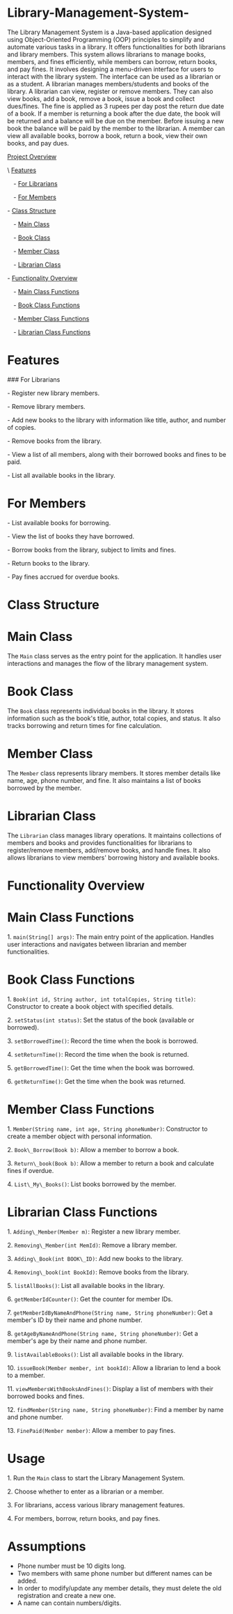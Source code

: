 # Library-Management-System-
The Library Management System is a Java-based application designed using Object-Oriented Programming (OOP) principles to simplify and automate various tasks in a library. It offers functionalities for both librarians and library members. This system allows librarians to manage books, members, and fines efficiently, while members can borrow, return books, and pay fines. It involves designing a menu-driven interface for users to interact with the library system. The interface can be used as a librarian or as a student. A librarian manages members/students and books of the library. A librarian can view, register or remove members. They can also view books, add a book, remove a book, issue a book and collect dues/fines. The fine is applied as 3 rupees per day post the return due date of a book.
If a member is returning a book after the due date, the book will be returned and a balance will be due on the member. Before issuing a new book the balance will be paid by the member to the librarian. A member can view all available books, borrow a book, return a book, view their own books, and pay dues.

[Project Overview](#project-overview)

\ [Features](#features)

`  `- [For Librarians](#for-librarians)

`  `- [For Members](#for-members)

\- [Class Structure](#class-structure)

`  `- [Main Class](#main-class)

`  `- [Book Class](#book-class)

`  `- [Member Class](#member-class)

`  `- [Librarian Class](#librarian-class)

\- [Functionality Overview](#functionality-overview)

`  `- [Main Class Functions](#main-class-functions)

`  `- [Book Class Functions](#book-class-functions)

`  `- [Member Class Functions](#member-class-functions)

`  `- [Librarian Class Functions](#librarian-class-functions)

# Features

\### For Librarians

\- Register new library members.

\- Remove library members.

\- Add new books to the library with information like title, author, and number of copies.

\- Remove books from the library.

\- View a list of all members, along with their borrowed books and fines to be paid.

\- List all available books in the library.

# For Members

\- List available books for borrowing.

\- View the list of books they have borrowed.

\- Borrow books from the library, subject to limits and fines.

\- Return books to the library.

\- Pay fines accrued for overdue books.

# Class Structure

# Main Class

The `Main` class serves as the entry point for the application. It handles user interactions and manages the flow of the library management system.

# Book Class

The `Book` class represents individual books in the library. It stores information such as the book's title, author, total copies, and status. It also tracks borrowing and return times for fine calculation.

# Member Class

The `Member` class represents library members. It stores member details like name, age, phone number, and fine. It also maintains a list of books borrowed by the member.

# Librarian Class

The `Librarian` class manages library operations. It maintains collections of members and books and provides functionalities for librarians to register/remove members, add/remove books, and handle fines. It also allows librarians to view members' borrowing history and available books.

# Functionality Overview

# Main Class Functions

1\. `main(String[] args)`: The main entry point of the application. Handles user interactions and navigates between librarian and member functionalities.

# Book Class Functions

1\. `Book(int id, String author, int totalCopies, String title)`: Constructor to create a book object with specified details.

2\. `setStatus(int status)`: Set the status of the book (available or borrowed).

3\. `setBorrowedTime()`: Record the time when the book is borrowed.

4\. `setReturnTime()`: Record the time when the book is returned.

5\. `getBorrowedTime()`: Get the time when the book was borrowed.

6\. `getReturnTime()`: Get the time when the book was returned.

# Member Class Functions

1\. `Member(String name, int age, String phoneNumber)`: Constructor to create a member object with personal information.

2\. `Book\_Borrow(Book b)`: Allow a member to borrow a book.

3\. `Return\_book(Book b)`: Allow a member to return a book and calculate fines if overdue.

4\. `List\_My\_Books()`: List books borrowed by the member.

# Librarian Class Functions

1\. `Adding\_Member(Member m)`: Register a new library member.

2\. `Removing\_Member(int MemId)`: Remove a library member.

3\. `Adding\_Book(int BOOK\_ID)`: Add new books to the library.

4\. `Removing\_book(int BookId)`: Remove books from the library.

5\. `listAllBooks()`: List all available books in the library.

6\. `getMemberIdCounter()`: Get the counter for member IDs.

7\. `getMemberIdByNameAndPhone(String name, String phoneNumber)`: Get a member's ID by their name and phone number.

8\. `getAgeByNameAndPhone(String name, String phoneNumber)`: Get a member's age by their name and phone number.

9\. `listAvailableBooks()`: List all available books in the library.

10\. `issueBook(Member member, int bookId)`: Allow a librarian to lend a book to a member.

11\. `viewMembersWithBooksAndFines()`: Display a list of members with their borrowed books and fines.

12\. `findMember(String name, String phoneNumber)`: Find a member by name and phone number.

13\. `FinePaid(Member member)`: Allow a member to pay fines.

# Usage

1\. Run the `Main` class to start the Library Management System.

2\. Choose whether to enter as a librarian or a member.

3\. For librarians, access various library management features.

4\. For members, borrow, return books, and pay fines.


# Assumptions

- Phone number must be 10 digits long.
- Two members with same phone number but different names can be added.
- In order to modify/update any member details, they must delete the old registration and create a new one.
- A name can contain numbers/digits.



